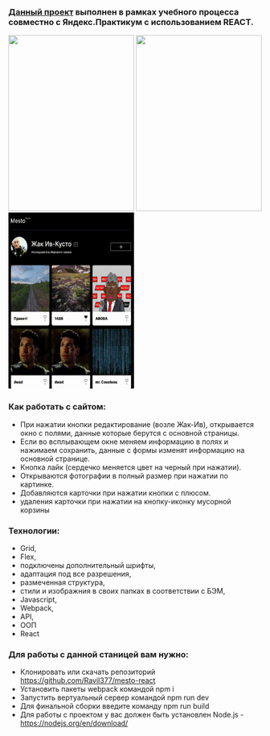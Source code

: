 ### [Данный проект](https://ravil377.github.io/mesto-react/) выполнен в рамках учебного процесса совместно с Яндекс.Практикум с использованием REACT.

<img src="https://github.com/Ravil377/mesto/blob/main/assets/3.gif" width="250" height="350"> <img src="https://github.com/Ravil377/mesto/blob/main/assets/4.gif" width="250" height="350"> <img src="https://github.com/Ravil377/mesto/blob/main/assets/5.gif" width="250" height="350">

### Как работать с сайтом:
- При нажатии кнопки редактирование (возле Жак-Ив), открывается окно с полями, данные которые берутся с основной страницы. 
- Если во всплывающем окне меняем информацию в полях и нажимаем сохранить, данные с формы изменят информацию на основной странице.
- Кнопка лайк (сердечко меняется цвет на черный при нажатии). 
- Открываются фотографии в полный размер при нажатии по картинке. 
- Добавляются карточки при нажатии кнопки с плюсом. 
- удаления карточки при нажатии на кнопку-иконку мусорной корзины

### Технологии:
- Grid,
- Flex,
- подключены дополнительный шрифты,
- адаптация под все разрешения,
- размеченная структура,
- стили и изображния в своих папках в соответствии с БЭМ,
- Javascript,
- Webpack,
- API,
- ООП
- React

### Для работы с данной станицей вам нужно:
- Клонировать или скачать репозиторий https://github.com/Ravil377/mesto-react
- Установить пакеты webpack командой npm i
- Запустить вертуальный сервер командой npm run dev
- Для финальной сборки введите команду npm run build
- Для работы с проектом у вас должен быть установлен Node.js - https://nodejs.org/en/download/
